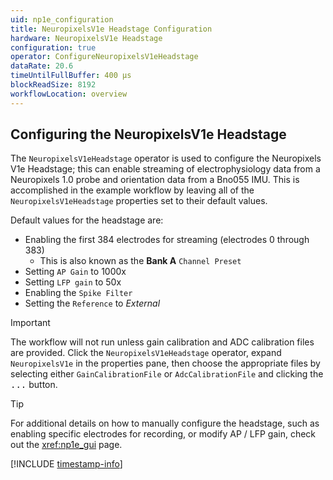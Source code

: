 ```yaml
---
uid: np1e_configuration
title: NeuropixelsV1e Headstage Configuration
hardware: NeuropixelsV1e Headstage
configuration: true
operator: ConfigureNeuropixelsV1eHeadstage
dataRate: 20.6
timeUntilFullBuffer: 400 μs
blockReadSize: 8192
workflowLocation: overview
---
```


## Configuring the NeuropixelsV1e Headstage
The `NeuropixelsV1eHeadstage` operator is used to configure the Neuropixels V1e Headstage; this can enable streaming of electrophysiology data from a Neuropixels 1.0 probe and orientation data from a Bno055 IMU. This is accomplished in the example workflow by leaving all of the `NeuropixelsV1eHeadstage` properties set to their default values.

Default values for the headstage are:
- Enabling the first 384 electrodes for streaming (electrodes 0 through 383)
    - This is also known as the **Bank A** `Channel Preset`
- Setting `AP Gain` to 1000x
- Setting `LFP gain` to 50x
- Enabling the `Spike Filter`
- Setting the `Reference` to *External*

> [!IMPORTANT]
> The workflow will not run unless gain calibration and ADC calibration files are provided. Click the `NeuropixelsV1eHeadstage` operator, expand `NeuropixelsV1e` in the properties pane, then choose the appropriate files by selecting either `GainCalibrationFile` or `AdcCalibrationFile` and clicking the <kbd>...</kbd> button.

> [!TIP]
> For additional details on how to manually configure the headstage, such as enabling specific electrodes for recording, or modify AP / LFP gain, check out the <xref:np1e_gui> page.

[!INCLUDE [timestamp-info](../../../includes/configuration-timestamp.md)]